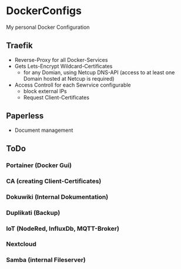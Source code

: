 # DockerConfigs
My personal Docker Configuration
## Traefik
- Reverse-Proxy for all Docker-Services
- Gets Lets-Encrypt Wildcard-Certificates 
  - for any Domian, using Netcup DNS-API (access to at least one Domain hosted at Netcup is required)
- Access Controll for each Sewrvice configurable
  - block external IPs 
  - Request Client-Certificates
## Paperless
- Document management

## ToDo
### Portainer (Docker Gui)
### CA (creating Client-Certificates)
### Dokuwiki (Internal Dokumentation)
### Duplikati (Backup)
### IoT (NodeRed, InfluxDb, MQTT-Broker)
### Nextcloud
### Samba (internal Fileserver)

